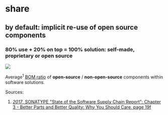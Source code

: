 # share

## by default: implicit re-use of open source components

### 80% use + 20% on top = 100% solution: self-made, proprietary or open source

<img src="http://yuml.me/diagram/plain;dir:TB/usecase/(100{bg:greenyellow})>(20{bg:yellow}),(100)>(80{bg:forestgreen}),(make{bg:lightskyblue})>(100),(buy{bg:lightcoral})>(100),(20)<(proprietary),(20)<(open source),(80)<(open source),(20)<(self made).svg"/>

Average<sup>1</sup> [BOM ratio](https://en.wikipedia.org/wiki/Software_bill_of_materials) of **open-source** / **non-open-source** components within software solutions.


Sources:
1. [_2017_, SONATYPE "State of the Software Supply Chain Report": Chapter 3 - Better Parts and Better Quality: Why You Should Care, page 19f](https://www.sonatype.com/2017-state-of-the-software-supply-chain-report)
